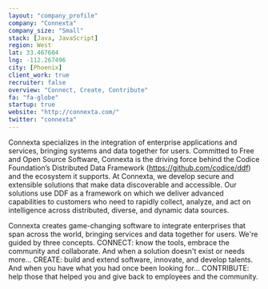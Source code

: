```yaml
---
layout: "company_profile"
company: "Connexta"
company_size: "Small"
stack: [Java, JavaScript]
region: West
lat: 33.467604
lng: -112.267496
city: [Phoenix]
client_work: true
recruiter: false
overview: "Connect, Create, Contribute"
fa: "fa-globe"
startup: true
website: "http://connexta.com/"
twitter: "connexta"
---
```


Connexta specializes in the integration of enterprise applications and services, bringing systems and data together for users. Committed to Free and Open Source Software, Connexta is the driving force behind the Codice Foundation’s Distributed Data Framework (https://github.com/codice/ddf) and the ecosystem it supports.  At Connexta, we develop secure and extensible solutions that make data discoverable and accessible. Our solutions use DDF as a framework on which we deliver advanced capabilities to customers who need to rapidly collect, analyze, and act on intelligence across distributed, diverse, and dynamic data sources.

Connexta creates game-changing software to integrate enterprises that span across the world, bringing services and data together for users. We're guided by three concepts. CONNECT: know the tools, embrace the community and collaborate. And when a solution doesn't exist or needs more... CREATE: build and extend software, innovate, and develop talents. And when you have what you had once been looking for... CONTRIBUTE: help those that helped you and give back to employees and the community.